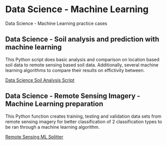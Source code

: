 # Data Science - Machine Learning
Data Science - Machine Learning practice cases

## Data Science - Soil analysis and prediction with machine learning
This Python script does basic analysis and comparison on location based soil data to remote sensing based soil data.
Additionally, several machine learning algorithms to compare their results on effictivity between.

[Data Science Soil Analysis Script](Data_Science_Soil_ML.ipynb)

## Data Science - Remote Sensing Imagery - Machine Learning preparation
This Python function creates training, testing and validation data sets from remote sensing imagery for better classification of 2 classification types to be ran through a machine learning algorithm.

[Remote Sensing ML Splitter](Remote_Sensing_ML_Splitter.ipynb)
